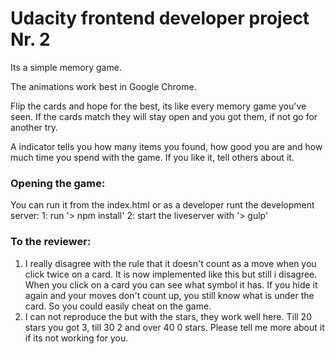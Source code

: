 # Udacity frontend developer project Nr. 2

Its a simple memory game.

The animations work best in Google Chrome.

Flip the cards and hope for the best, its like every memory game you've seen. If the cards match they will stay open and you got them, if not go for another try.

A indicator tells you how many items you found, how good you are and how much time you spend with the game. If you like it, tell others about it.

### Opening the game:
You can run it from the index.html or as a developer runt the development server:
1: run '> npm install'
2: start the liveserver with '> gulp'

### To the reviewer:
1. I really disagree with the rule that it doesn't count as a move when you click twice on a card. It is now implemented like this but still i disagree.
When you click on a card you can see what symbol it has. If you hide it again and your moves don't count up, you still know what is under the card.
So you could easily cheat on the game.
2. I can not reproduce the but with the stars, they work well here. Till 20 stars you got 3, till 30 2 and over 40 0 stars. Please tell me more about it if its not working for you.